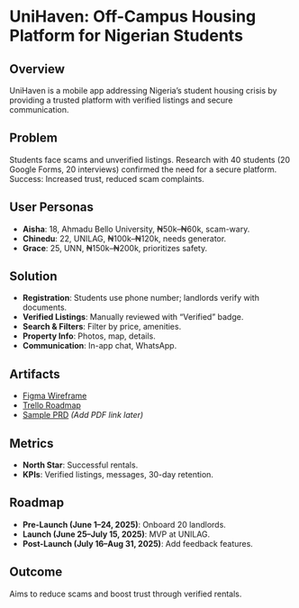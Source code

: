 
# UniHaven: Off-Campus Housing Platform for Nigerian Students

## Overview
UniHaven is a mobile app addressing Nigeria’s student housing crisis by providing a trusted platform with verified listings and secure communication.

## Problem
Students face scams and unverified listings. Research with 40 students (20 Google Forms, 20 interviews) confirmed the need for a secure platform. Success: Increased trust, reduced scam complaints.

## User Personas
- **Aisha**: 18, Ahmadu Bello University, ₦50k–₦60k, scam-wary.
- **Chinedu**: 22, UNILAG, ₦100k–₦120k, needs generator.
- **Grace**: 25, UNN, ₦150k–₦200k, prioritizes safety.

## Solution
- **Registration**: Students use phone number; landlords verify with documents.
- **Verified Listings**: Manually reviewed with “Verified” badge.
- **Search & Filters**: Filter by price, amenities.
- **Property Info**: Photos, map, details.
- **Communication**: In-app chat, WhatsApp.

## Artifacts
- [Figma Wireframe](https://www.figma.com/board/RPLDEJTTJUTQYYIDRCG3ITZ)
- [Trello Roadmap](https://trello.com/invite/b/8794/2)
- [Sample PRD](#) *(Add PDF link later)*

## Metrics
- **North Star**: Successful rentals.
- **KPIs**: Verified listings, messages, 30-day retention.

## Roadmap
- **Pre-Launch (June 1–24, 2025)**: Onboard 20 landlords.
- **Launch (June 25–July 15, 2025)**: MVP at UNILAG.
- **Post-Launch (July 16–Aug 31, 2025)**: Add feedback features.

## Outcome
Aims to reduce scams and boost trust through verified rentals.
